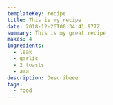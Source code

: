 ```yaml
---
templateKey: recipe
title: This is my recipe
date: 2018-12-26T00:34:41.977Z
summary: This is my great recipe
makes: 4
ingredients:
  - leak
  - garlic
  - 2 toasts
  - aaa
description: Describeee
tags:
  - food
---
```


